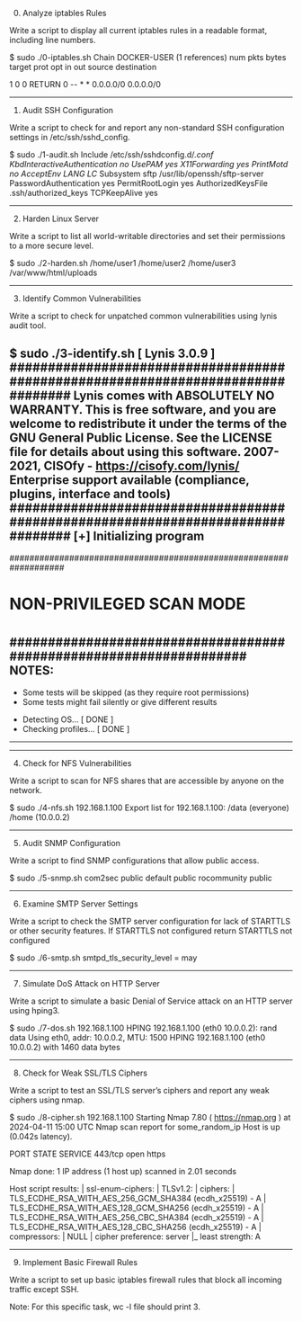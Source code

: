 0. Analyze iptables Rules

Write a script to display all current iptables rules in a readable format, including line numbers.

$ sudo ./0-iptables.sh
Chain DOCKER-USER (1 references)
num   pkts bytes target     prot opt in     out     source               destination

1        0     0 RETURN     0    --  *      *       0.0.0.0/0            0.0.0.0/0 

-----------------------------------------------------------------------------------------------

1. Audit SSH Configuration

Write a script to check for and report any non-standard SSH configuration settings in /etc/ssh/sshd_config.

$ sudo ./1-audit.sh
Include /etc/ssh/sshdconfig.d/*.conf
KbdInteractiveAuthentication no
UsePAM yes
X11Forwarding yes
PrintMotd no
AcceptEnv LANG LC*
Subsystem       sftp    /usr/lib/openssh/sftp-server
PasswordAuthentication yes
PermitRootLogin yes
AuthorizedKeysFile .ssh/authorized_keys
TCPKeepAlive yes
   
-----------------------------------------------------------------------------------------------

2. Harden Linux Server

Write a script to list all world-writable directories and set their permissions to a more secure level.

$ sudo ./2-harden.sh
/home/user1
/home/user2
/home/user3
/var/www/html/uploads

-----------------------------------------------------------------------------------------------

3. Identify Common Vulnerabilities

Write a script to check for unpatched common vulnerabilities using lynis audit tool.

$ sudo ./3-identify.sh
[ Lynis 3.0.9 ]
################################################################################
  Lynis comes with ABSOLUTELY NO WARRANTY. This is free software, and you are
  welcome to redistribute it under the terms of the GNU General Public License.
  See the LICENSE file for details about using this software.
  2007-2021, CISOfy - https://cisofy.com/lynis/
  Enterprise support available (compliance, plugins, interface and tools)
################################################################################
[+] Initializing program
------------------------------------
  ###################################################################
  #                                                                 #
  #   NON-PRIVILEGED SCAN MODE                                      #
  #                                                                 #
  ###################################################################
  NOTES:
  --------------
  * Some tests will be skipped (as they require root permissions)
  * Some tests might fail silently or give different results
  - Detecting OS...                                           [ DONE ]
  - Checking profiles...                                      [ DONE ]
  ---------------------------------------------------

-----------------------------------------------------------------------------------------------

4. Check for NFS Vulnerabilities

Write a script to scan for NFS shares that are accessible by anyone on the network.

$ sudo ./4-nfs.sh 192.168.1.100
Export list for 192.168.1.100:
/data (everyone)
/home (10.0.0.2)

-----------------------------------------------------------------------------------------------

5. Audit SNMP Configuration

Write a script to find SNMP configurations that allow public access.

$ sudo ./5-snmp.sh
com2sec public default public
rocommunity public

-----------------------------------------------------------------------------------------------

6. Examine SMTP Server Settings

Write a script to check the SMTP server configuration for lack of STARTTLS or other security features. If STARTTLS not configured return STARTTLS not configured

$ sudo ./6-smtp.sh
smtpd_tls_security_level = may

-----------------------------------------------------------------------------------------------

7. Simulate DoS Attack on HTTP Server

Write a script to simulate a basic Denial of Service attack on an HTTP server using hping3.

$ sudo ./7-dos.sh 192.168.1.100
HPING 192.168.1.100 (eth0 10.0.0.2): rand data
Using eth0, addr: 10.0.0.2, MTU: 1500
HPING 192.168.1.100 (eth0 10.0.0.2) with 1460 data bytes

-----------------------------------------------------------------------------------------------

8. Check for Weak SSL/TLS Ciphers

Write a script to test an SSL/TLS server’s ciphers and report any weak ciphers using nmap.

$ sudo ./8-cipher.sh 192.168.1.100
Starting Nmap 7.80 ( https://nmap.org ) at 2024-04-11 15:00 UTC
Nmap scan report for some_random_ip
Host is up (0.042s latency).

PORT    STATE SERVICE
443/tcp open  https

Nmap done: 1 IP address (1 host up) scanned in 2.01 seconds

Host script results:
| ssl-enum-ciphers:
|   TLSv1.2:
|     ciphers:
|       TLS_ECDHE_RSA_WITH_AES_256_GCM_SHA384 (ecdh_x25519) - A
|       TLS_ECDHE_RSA_WITH_AES_128_GCM_SHA256 (ecdh_x25519) - A
|       TLS_ECDHE_RSA_WITH_AES_256_CBC_SHA384 (ecdh_x25519) - A
|       TLS_ECDHE_RSA_WITH_AES_128_CBC_SHA256 (ecdh_x25519) - A
|     compressors:
|       NULL
|     cipher preference: server
|_  least strength: A

-----------------------------------------------------------------------------------------------

9. Implement Basic Firewall Rules

Write a script to set up basic iptables firewall rules that block all incoming traffic except SSH.

Note: For this specific task, wc -l file should print 3.
